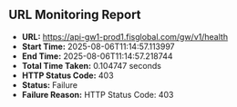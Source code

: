 ## URL Monitoring Report

- **URL:** https://api-gw1-prod1.fisglobal.com/gw/v1/health
- **Start Time:** 2025-08-06T11:14:57.113997
- **End Time:** 2025-08-06T11:14:57.218744
- **Total Time Taken:** 0.104747 seconds
- **HTTP Status Code:** 403
- **Status:** Failure
- **Failure Reason:** HTTP Status Code: 403
